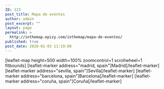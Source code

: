 ```yaml
---
ID: 123
post_title: Mapa de eventos
author: admin
post_excerpt: ""
layout: page
permalink: >
  http://inthemap.epizy.com/inthemap/mapa-de-eventos/
published: true
post_date: 2020-01-03 11:19:08
---
```

<!-- wp:shortcode -->
[leaflet-map height=500 width=100% zoomcontrol=1 scrollwheel=1 fitbounds]
[leaflet-marker address="madrid, spain"]Madrid[/leaflet-marker]
[leaflet-marker address="sevilla, spain"]Sevilla[/leaflet-marker]
[leaflet-marker address="barcelona, spain"]Barcelona[/leaflet-marker]
[leaflet-marker address="coruña, spain"]Coruña[/leaflet-marker]
<!-- /wp:shortcode -->